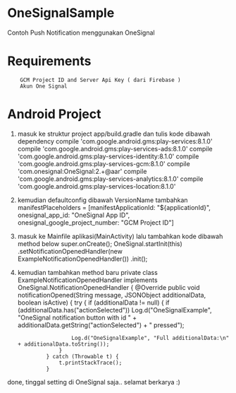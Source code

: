 # OneSignalSample
Contoh Push Notification menggunakan OneSignal

# Requirements
		GCM Project ID and Server Api Key ( dari Firebase )
		Akun One Signal
    
# Android Project
1. masuk ke struktur project app/build.gradle dan tulis kode dibawah dependency
		compile 'com.google.android.gms:play-services:8.1.0'
		compile 'com.google.android.gms:play-services-ads:8.1.0'
		compile 'com.google.android.gms:play-services-identity:8.1.0'
		compile 'com.google.android.gms:play-services-gcm:8.1.0'
		compile 'com.onesignal:OneSignal:2.+@aar'
		compile 'com.google.android.gms:play-services-analytics:8.1.0'
		compile 'com.google.android.gms:play-services-location:8.1.0'	
		
2. kemudian defaultconfig dibawah VersionName tambahkan
			manifestPlaceholders = [manifestApplicationId: "${applicationId}",
						onesignal_app_id: "OneSignal App ID",
						onesignal_google_project_number: "GCM Project ID"]

3. masuk ke Mainfile aplikasi(MainActivity) lalu tambahkan kode dibawah method below super.onCreate();
			OneSignal.startInit(this)
				.setNotificationOpenedHandler(new ExampleNotificationOpenedHandler())
				.init();

4. kemudian tambahkan method baru
			private class ExampleNotificationOpenedHandler implements OneSignal.NotificationOpenedHandler {
			    @Override
			    public void notificationOpened(String message, JSONObject additionalData, boolean isActive) {
				try {
				    if (additionalData != null) {
					if (additionalData.has("actionSelected"))
					    Log.d("OneSignalExample", "OneSignal notification button with id " + additionalData.getString("actionSelected") + " pressed");

                        Log.d("OneSignalExample", "Full additionalData:\n" + additionalData.toString());
                    }
                } catch (Throwable t) {
                    t.printStackTrace();
                }		
done, tinggal setting di OneSignal saja.. selamat berkarya :)		
